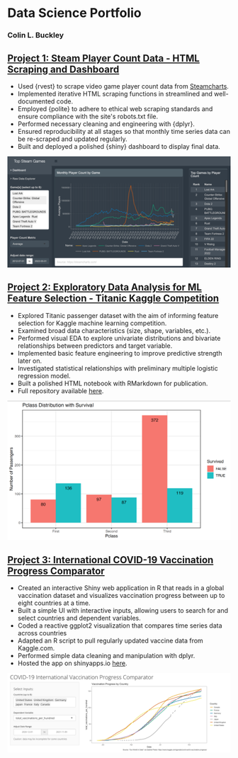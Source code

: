 # Data Science Portfolio

### Colin L. Buckley

## [Project 1: Steam Player Count Data - HTML Scraping and Dashboard](https://github.com/colinlbuckley/Steamcharts_Dashboard)
* Used {rvest} to scrape video game player count data from [Steamcharts](https://steamcharts.com/).  
* Implemented iterative HTML scraping functions in streamlined and well-documented code.  
* Employed {polite} to adhere to ethical web scraping standards and ensure compliance with the site's robots.txt file.  
* Performed necessary cleaning and engineering with {dplyr}.  
* Ensured reproducibility at all stages so that monthly time series data can be re-scraped and updated regularly.
* Built and deployed a polished {shiny} dashboard to display final data. 

![](/Portfolio/Images/steamcharts_dashboard_screenshot.png)

## [Project 2: Exploratory Data Analysis for ML Feature Selection - Titanic Kaggle Competition](https://colinlbuckley.github.io/Titanic_EDA)
* Explored Titanic passenger dataset with the aim of informing feature selection for Kaggle machine learning competition.
* Examined broad data characteristics (size, shape, variables, etc.).
* Performed visual EDA to explore univariate distributions and bivariate relationships between predictors and target variable.
* Implemented basic feature engineering to improve predictive strength later on.
* Investigated statistical relationships with preliminary multiple logistic regression model.
* Built a polished HTML notebook with RMarkdown for publication.
* Full repository available [here](https://github.com/colinlbuckley/Titanic_ML_Kaggle).

![](/Portfolio/Images/Pclass_Survival_distribution.png)

## [Project 3: International COVID-19 Vaccination Progress Comparator](https://github.com/colinlbuckley/vaccination_progress_app)
* Created an interactive Shiny web application in R that reads in a global vaccination dataset and visualizes vaccination progress between up to eight countries at a time.
* Built a simple UI with interactive inputs, allowing users to search for and select countries and dependent variables.
* Coded a reactive ggplot2 visualization that compares time series data across countries
* Adapted an R script to pull regularly updated vaccine data from Kaggle.com.
* Performed simple data cleaning and manipulation with dplyr.
* Hosted the app on shinyapps.io [here](https://colinlbuckley.shinyapps.io/vaccine_progress_app/).

![](/Portfolio/Images/g7_total_per_hundred.png)
